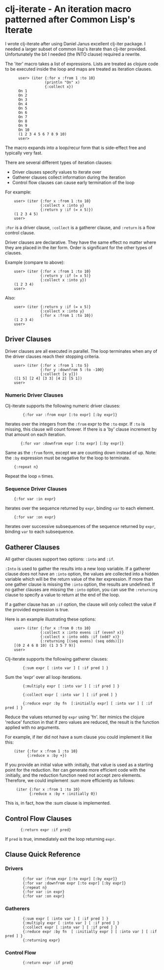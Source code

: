 # clj-iterate - An iteration macro patterned after Common Lisp's Iterate

I wrote clj-iterate after using Daniel Janus excellent clj-iter
package. I needed a larger subset of common lisp's iterate than
clj-iter provided. Unfortunately the bit I needed (the INTO clause)
required a rewrite.

The 'iter' macro takes a list of expressions. Lists are treated as
clojure code to be executed inside the loop and maps are treated as
iteration clauses.

          user> (iter {:for x :from 1 :to 10}
                      (println "On" x)
                      {:collect x})
          On 1
          On 2
          On 3
          On 4
          On 5
          On 6
          On 7
          On 8
          On 9
          On 10
          (1 2 3 4 5 6 7 8 9 10)
          user> 

The macro expands into a loop/recur form that is side-effect free and
typically very fast.

There are several different types of iteration clauses:
* Driver clauses specify values to iterate over
* Gatherer clauses collect information during the iteration
* Control flow clauses can cause early termination of the loop

For example:

        user> (iter {:for x :from 1 :to 10}
                    {:collect x :into y}
                    {:return y :if (= x 5)})
        (1 2 3 4 5)
        user> 

`:For` is a driver clause, `:collect` is a gatherer clause, and
`:return` is a flow control clause.

Driver clauses are declarative. They have the same effect no matter
where they are placed in the iter form. Order is significant for the
other types of clauses. 

Example (compare to above):

        user> (iter {:for x :from 1 :to 10}
                    {:return y :if (= x 5)}
                    {:collect x :into y})
        (1 2 3 4)
        user> 
        
Also:

        user> (iter {:return y :if (= x 5)}
                    {:collect x :into y}
                    {:for x :from 1 :to 10})
        (1 2 3 4)
        user> 
        
## Driver Clauses

Driver clauses are all executed in parallel. The loop terminates when
any of the driver clauses reach their stopping criteria.

        user> (iter {:for x :from 1 :to 5}
                    {:for y :downfrom 5 :to -100}
                    {:collect [x y]})
        ([1 5] [2 4] [3 3] [4 2] [5 1])
        user> 


### Numeric Driver Clauses

Clj-iterate supports the following numeric driver clauses:

            {:for var :from expr [:to expr] [:by expr]} 

Iterates over the integers from the `:from` expr to the `:to` expr. If
`:to` is missing, this clause will count forever.  If there is a 'by'
clause increment by that amount on each iteration.

           {:for var :downfrom expr [:to expr] [:by expr]}

Same as the `:from` form, except we are counting down instead of
up. Note: the `:by` expression must be negative for the loop to
terminate.

        {:repeat n}

Repeat the loop `n` times.

### Sequence Driver Clauses

        {:for var :in expr}

Iterates over the sequence returned by `expr`, binding `var` to each element.

        {:for var :on expr}

Iterates over successive subsequences of the sequence returned by
`expr`, binding `var` to each subsequence.

## Gatherer Clauses

All gather clauses support two options: `:into` and `:if`.

`:Into` is used to gather the results into a new loop variable. If a
gatherer clause does not have an `:into` option, the values are
collected into a hidden variable which will be the return value of the
iter expression. If more than one gather clause is missing the `:into`
option, the results are undefined. If no gather clauses are missing
the `:into` option, you can use the `:returning` clause to specify a value
to return at the end of the loop.

If a gather clause has an `:if` option, the clause will only collect the
value if the provided expression is true.

Here is an example illustrating these options:

        user> (iter {:for x :from 0 :to 10}
                    {:collect x :into evens :if (even? x)}
                    {:collect x :into odds :if (odd? x)}
                    {:returning [(seq evens) (seq odds)]})
        [(0 2 4 6 8 10) (1 3 5 7 9)]
        user> 

Clj-iterate supports the following gatherer clauses:

            {:sum expr [ :into var ] [ :if pred ] }

Sum the 'expr' over all loop iterations.

            {:multiply expr [ :into var ] [ :if pred ] }

            {:collect expr [ :into var ] [ :if pred ] }

            {:reduce expr :by fn  [:initially expr] [ :into var ] [ :if pred ] }

Reduce the values returned by `expr` using 'fn'. Iter mimics the
clojure 'reduce' function in that if zero values are reduced, the
result is the function applied with no arguments.

For example, if iter did not have a sum clause you could implement it like this:

        (iter {:for x :from 1 :to 10} 
              {:reduce x :by +})

If you provide an initial value with :initially, that value is used as
a starting point for the reduction. Iter can generate more efficient
code with the :initially, and the reduction function need not accept
zero elements. Therefore, we could implement :sum more efficiently as follows:

         (iter {:for x :from 1 :to 10} 
               {:reduce x :by + :initially 0})

This is, in fact, how the :sum clause is implemented.

## Control Flow Clauses

           {:return expr :if pred}

If `pred` is true, immediately exit the loop returning `expr`.

## Clause Quick Reference

### Drivers 

            {:for var :from expr [:to expr] [:by expr]} 
            {:for var :downfrom expr [:to expr] [:by expr]}
            {:repeat n}        
            {:for var :in expr}
            {:for var :on expr}

### Gatherers

            {:sum expr [ :into var ] [ :if pred ] }
            {:multiply expr [ :into var ] [ :if pred ] }
            {:collect expr [ :into var ] [ :if pred ] }
            {:reduce expr :by fn  [ :initially expr ] [ :into var ] [ :if pred ] }
            {:returning expr}

### Control Flow

            {:return expr :if pred}

